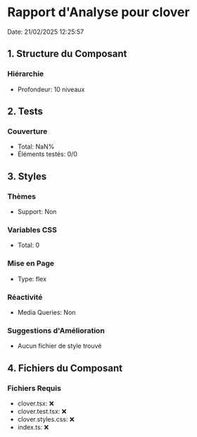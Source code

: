 # Rapport d'Analyse pour clover

Date: 21/02/2025 12:25:57

## 1. Structure du Composant

### Hiérarchie

- Profondeur: 10 niveaux

## 2. Tests

### Couverture

- Total: NaN%
- Éléments testés: 0/0

## 3. Styles

### Thèmes

- Support: Non

### Variables CSS

- Total: 0

### Mise en Page

- Type: flex

### Réactivité

- Media Queries: Non

### Suggestions d'Amélioration

- Aucun fichier de style trouvé

## 4. Fichiers du Composant

### Fichiers Requis

- clover.tsx: ❌
- clover.test.tsx: ❌
- clover.styles.css: ❌
- index.ts: ❌
